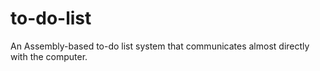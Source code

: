 # to-do-list
An Assembly-based to-do list system that communicates almost directly with the computer.
